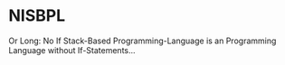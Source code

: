 # NISBPL
Or Long: No If Stack-Based Programming-Language is an Programming Language without If-Statements...

